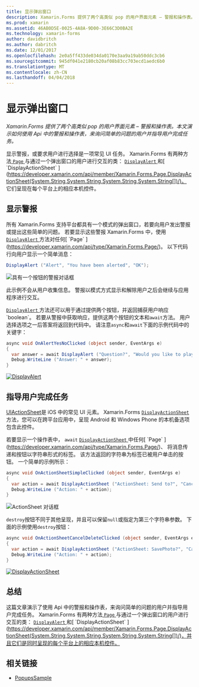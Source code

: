 ```yaml
---
title: 显示弹出窗口
description: Xamarin.Forms 提供了两个高类似 pop 的用户界面元素 – 警报和操作表。 本文演示如何使用 Api 中的警报和操作表，来询问简单的问题的用户并指导用户完成任务。
ms.prod: xamarin
ms.assetid: 46AB0D5E-0025-4A8A-9D00-3E66C3D0BA2E
ms.technology: xamarin-forms
author: davidbritch
ms.author: dabritch
ms.date: 12/01/2017
ms.openlocfilehash: 2e0a5ff433de034da0170e3aa9a19ab50ddc3cb6
ms.sourcegitcommit: 945df041e2180cb20af08b83cc703ecd1aedc6b0
ms.translationtype: MT
ms.contentlocale: zh-CN
ms.lasthandoff: 04/04/2018
---
```

# <a name="displaying-pop-ups"></a>显示弹出窗口

_Xamarin.Forms 提供了两个高类似 pop 的用户界面元素 – 警报和操作表。本文演示如何使用 Api 中的警报和操作表，来询问简单的问题的用户并指导用户完成任务。_

显示警报，或要求用户进行选择是一项常见 UI 任务。 Xamarin.Forms 有两种方法[ `Page` ](https://developer.xamarin.com/api/type/Xamarin.Forms.Page/)与通过一个弹出窗口的用户进行交互的类： [ `DisplayAlert` ](https://developer.xamarin.com/api/member/Xamarin.Forms.Page.DisplayAlert(System.String,System.String,System.String)/)和[ `DisplayActionSheet` ](https://developer.xamarin.com/api/member/Xamarin.Forms.Page.DisplayActionSheet(System.String,System.String,System.String,System.String[])/)。 它们呈现在每个平台上的相应本机控件。

## <a name="displaying-an-alert"></a>显示警报

所有 Xamarin.Forms 支持平台都具有一个模式的弹出窗口，若要向用户发出警报或提出这些简单的问题。 若要显示这些警报 Xamarin.Forms 中，使用[ `DisplayAlert` ](https://developer.xamarin.com/api/member/Xamarin.Forms.Page.DisplayAlert(System.String,System.String,System.String)/)方法对任何[ `Page` ](https://developer.xamarin.com/api/type/Xamarin.Forms.Page/)。 以下代码行向用户显示一个简单消息：

```csharp
DisplayAlert ("Alert", "You have been alerted", "OK");
```

![](pop-ups-images/alert.png "具有一个按钮的警报对话框")

此示例不会从用户收集信息。 警报以模式方式显示和解除用户之后会继续与应用程序进行交互。

[ `DisplayAlert` ](https://developer.xamarin.com/api/member/Xamarin.Forms.Page.DisplayAlert(System.String,System.String,System.String)/)方法还可以用于通过提供两个按钮，并返回捕获用户响应`boolean`。 若要从警报中获取响应，提供这两个按钮的文本和`await`方法。 用户选择选项之一后答案将返回到代码中。 请注意`async`和`await`下面的示例代码中的关键字：

```csharp
async void OnAlertYesNoClicked (object sender, EventArgs e)
{
  var answer = await DisplayAlert ("Question?", "Would you like to play a game", "Yes", "No");
  Debug.WriteLine ("Answer: " + answer);
}
```

[![DisplayAlert](pop-ups-images/alert2-sml.png "警报具有两个按钮的对话框")](pop-ups-images/alert2.png#lightbox "警报具有两个按钮的对话框")

## <a name="guiding-users-through-tasks"></a>指导用户完成任务

[UIActionSheet](https://developer.apple.com/library/ios/documentation/uikit/reference/uiactionsheet_class/Reference/Reference.html)是 iOS 中的常见 UI 元素。 Xamarin.Forms [ `DisplayActionSheet` ](https://developer.xamarin.com/api/member/Xamarin.Forms.Page.DisplayActionSheet(System.String,System.String,System.String,System.String[])/)方法，您可以在跨平台应用中，呈现 Android 和 Windows Phone 的本机备选项包含此控件。

若要显示一个操作表中， `await` [ `DisplayActionSheet` ](https://developer.xamarin.com/api/member/Xamarin.Forms.Page.DisplayActionSheet(System.String,System.String,System.String,System.String[])/)中任何[ `Page` ](https://developer.xamarin.com/api/type/Xamarin.Forms.Page/)、 将消息传递和按钮以字符串形式的标签。 该方法返回的字符串为标签已被用户单击的按钮。 一个简单的示例所示：

```csharp
async void OnActionSheetSimpleClicked (object sender, EventArgs e)
{
  var action = await DisplayActionSheet ("ActionSheet: Send to?", "Cancel", null, "Email", "Twitter", "Facebook");
  Debug.WriteLine ("Action: " + action);
}
```

![](pop-ups-images/action.png "ActionSheet 对话框")

`destroy`按钮不同于其他呈现，并且可以保留`null`或指定为第三个字符串参数。 下面的示例使用`destroy`按钮：

```csharp
async void OnActionSheetCancelDeleteClicked (object sender, EventArgs e)
{
  var action = await DisplayActionSheet ("ActionSheet: SavePhoto?", "Cancel", "Delete", "Photo Roll", "Email");
  Debug.WriteLine ("Action: " + action);
}
```

[![DisplayActionSheet](pop-ups-images/action2-sml.png "与破坏按钮的操作表对话框")](pop-ups-images/action2.png#lightbox "与破坏按钮的操作表对话框")

## <a name="summary"></a>总结

这篇文章演示了使用 Api 中的警报和操作表，来询问简单的问题的用户并指导用户完成任务。 Xamarin.Forms 有两种方法[ `Page` ](https://developer.xamarin.com/api/type/Xamarin.Forms.Page/)与通过一个弹出窗口的用户进行交互的类： [ `DisplayAlert` ](https://developer.xamarin.com/api/member/Xamarin.Forms.Page.DisplayAlert(System.String,System.String,System.String)/)和[ `DisplayActionSheet` ](https://developer.xamarin.com/api/member/Xamarin.Forms.Page.DisplayActionSheet(System.String,System.String,System.String,System.String[])/)，并且它们是同时呈现的每个平台上的相应本机控件。



## <a name="related-links"></a>相关链接

- [PopupsSample](https://developer.xamarin.com/samples/xamarin-forms/Navigation/Pop-ups/)
